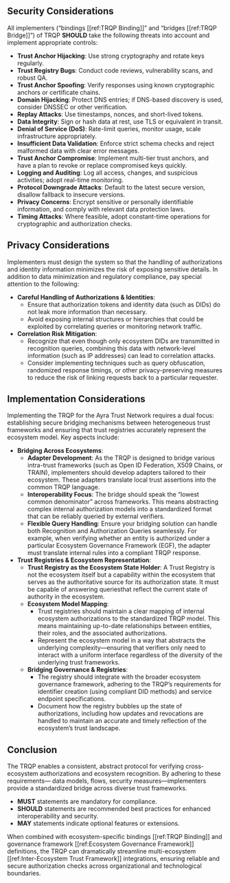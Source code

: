 ## Security Considerations

All implementers (“bindings [[ref:TRQP Binding]]” and “bridges [[ref:TRQP Bridge]]”) of TRQP **SHOULD** take the following threats into account and implement appropriate controls:

- **Trust Anchor Hijacking**: Use strong cryptography and rotate keys regularly.
- **Trust Registry Bugs**: Conduct code reviews, vulnerability scans, and robust QA.
- **Trust Anchor Spoofing**: Verify responses using known cryptographic anchors or certificate chains.
- **Domain Hijacking**: Protect DNS entries; if DNS-based discovery is used, consider DNSSEC or other verification.
- **Replay Attacks**: Use timestamps, nonces, and short-lived tokens.
- **Data Integrity**: Sign or hash data at rest, use TLS or equivalent in transit.
- **Denial of Service (DoS)**: Rate-limit queries, monitor usage, scale infrastructure appropriately.
- **Insufficient Data Validation**: Enforce strict schema checks and reject malformed data with clear error messages.
- **Trust Anchor Compromise**: Implement multi-tier trust anchors, and have a plan to revoke or replace compromised keys quickly.
- **Logging and Auditing**: Log all access, changes, and suspicious activities; adopt real-time monitoring.
- **Protocol Downgrade Attacks**: Default to the latest secure version, disallow fallback to insecure versions.
- **Privacy Concerns**: Encrypt sensitive or personally identifiable information, and comply with relevant data protection laws.
- **Timing Attacks**: Where feasible, adopt constant-time operations for cryptographic and authorization checks.

## Privacy Considerations

Implementers must design the system so that the handling of authorizations and identity information minimizes the risk of exposing sensitive details. In addition to data minimization and regulatory compliance, pay special attention to the following:

- **Careful Handling of Authorizations & Identities**:  
  - Ensure that authorization tokens and identity data (such as DIDs) do not leak more information than necessary.  
  - Avoid exposing internal structures or hierarchies that could be exploited by correlating queries or monitoring network traffic.
- **Correlation Risk Mitigation**:  
  - Recognize that even though only ecosystem DIDs are transmitted in recognition queries, combining this data with network-level information (such as IP addresses) can lead to correlation attacks.  
  - Consider implementing techniques such as query obfuscation, randomized response timings, or other privacy-preserving measures to reduce the risk of linking requests back to a particular requester.

## Implementation Considerations

Implementing the TRQP for the Ayra Trust Network requires a dual focus: establishing secure bridging mechanisms between heterogeneous trust frameworks and ensuring that trust registries accurately represent the ecosystem model. Key aspects include:

- **Bridging Across Ecosystems**:  
  - **Adapter Development**: As the TRQP is designed to bridge various intra-trust frameworks (such as Open ID Federation, X509 Chains, or TRAIN), implementers should develop adapters tailored to their ecosystem. These adapters translate local trust assertions into the common TRQP language.  
  - **Interoperability Focus**: The bridge should speak the “lowest common denominator” across frameworks. This means abstracting complex internal authorization models into a standardized format that can be reliably queried by external verifiers.
  - **Flexible Query Handling**: Ensure your bridging solution can handle both Recognition and Authorization Queries seamlessly. For example, when verifying whether an entity is authorized under a particular Ecosystem Governance Framework (EGF), the adapter must translate internal rules into a compliant TRQP response.
- **Trust Registries & Ecosystem Representation**:  
  - **Trust Registry as the Ecosystem State Holder**: A Trust Registry is not the ecosystem itself but a capability within the ecosystem that serves as the authoritative source for its authorization state. It must be capable of answering queriesthat reflect the current state of authority in the ecosystem.
  - **Ecosystem Model Mapping**:  
    - Trust registries should maintain a clear mapping of internal ecosystem authorizations to the standardized TRQP model. This means maintaining up-to-date relationships between entities, their roles, and the associated authorizations.  
    - Represent the ecosystem model in a way that abstracts the underlying complexity—ensuring that verifiers only need to interact with a uniform interface regardless of the diversity of the underlying trust frameworks.
  - **Bridging Governance & Registries**:  
    - The registry should integrate with the broader ecosystem governance framework, adhering to the TRQP’s requirements for identifier creation (using compliant DID methods) and service endpoint specifications.  
    - Document how the registry bubbles up the state of authorizations, including how updates and revocations are handled to maintain an accurate and timely reflection of the ecosystem’s trust landscape.

## **Conclusion**

The TRQP enables a consistent, abstract protocol for verifying cross-ecosystem
authorizations and ecosystem recognition. By adhering to these requirements—
data models, flows, security measures—implementers provide a standardized bridge
across diverse trust frameworks.

* **MUST** statements are mandatory for compliance.
* **SHOULD** statements are recommended best practices for enhanced
  interoperability and security.
* **MAY** statements indicate optional features or extensions.

When combined with ecosystem-specific bindings [[ref:TRQP Binding]] and
governance framework [[ref:Ecosystem Governance Framework]] definitions, the TRQP
can dramatically streamline multi-ecosystem [[ref:Inter-Ecosystem Trust Framework]]
integrations, ensuring reliable and secure authorization checks across
organizational and technological boundaries.
